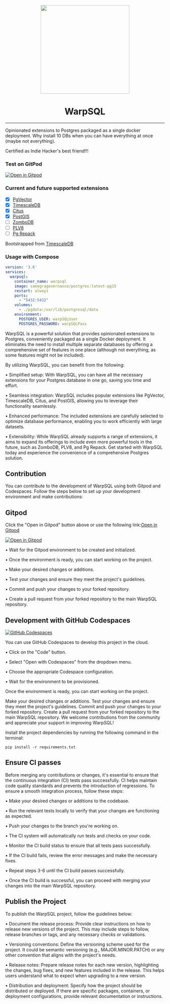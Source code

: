 <p align="center"><img align="center" width="280" height="280" src="./icon.jpeg"/></p>
<h1 align="center">WarpSQL</h3>
<hr>
Opinionated extensions to Postgres packaged as a single docker deployment. Why install 10 DBs when you can have everything at once (maybe not everything).

Certified as Indie Hacker's best friend!!!

### Test on GitPod
[![Open in Gitpod](https://gitpod.io/button/open-in-gitpod.svg)](https://gitpod.io/#https://github.com/ChakshuGautam/postgres-tsdb-vector-docker)


### Current and future supported extensions

- [x] [PgVector](https://github.com/pgvector/pgvector)
- [x] [TimescaleDB](https://github.com/timescale/timescaledb)
- [x] [Citus](https://www.citusdata.com/)
- [x] [PostGIS](https://postgis.net)
- [ ] [ZomboDB](https://github.com/zombodb/zombodb)
- [ ] [PLV8](https://github.com/plv8/plv8)
- [ ] [Pg Repack](https://github.com/reorg/pg_repack)

Bootstrapped from [TimescaleDB](https://github.com/timescale/timescaledb-docker)

### Usage with Compose

```yaml
version: '3.6'
services:
  warpsql:
    container_name: warpsql
    image: samagragovernance/postgres:latest-pg15
    restart: always
    ports:
      - "5432:5432"
    volumes:
      - ./pgdata:/var/lib/postgresql/data
    environment:
      POSTGRES_USER: warpSQLUser
      POSTGRES_PASSWORD: warpSQLPass
```

WarpSQL is a powerful solution that provides opinionated extensions to Postgres, conveniently packaged as a single Docker deployment. It eliminates the need to install multiple separate databases by offering a comprehensive set of features in one place (although not everything, as some features might not be included).

By utilizing WarpSQL, you can benefit from the following:

• Simplified setup: With WarpSQL, you can have all the necessary extensions for your Postgres database in one go, saving you time and effort.

• Seamless integration: WarpSQL includes popular extensions like PgVector, TimescaleDB, Citus, and PostGIS, allowing you to leverage their functionality seamlessly.

• Enhanced performance: The included extensions are carefully selected to optimize database performance, enabling you to work efficiently with large datasets.

• Extensibility: While WarpSQL already supports a range of extensions, it aims to expand its offerings to include even more powerful tools in the future, such as ZomboDB, PLV8, and Pg Repack.
Get started with WarpSQL today and experience the convenience of a comprehensive Postgres solution.


## Contribution

You can contribute to the development of WarpSQL using both Gitpod and Codespaces. Follow the steps below to set up your development environment and make contributions:

## Gitpod

Click the "Open in Gitpod" button above or use the following link:[Open in Gitpod](https://gitpod.io/new/#https://github.com/ChakshuGautam/postgres-tsdb-vector-docker)

[![Open in Gitpod](https://gitpod.io/button/icon.svg)](https://gitpod.io/#https://github.com/ChakshuGautam/postgres-tsdb-vector-docker)



• Wait for the Gitpod environment to be created and initialized.

• Once the environment is ready, you can start working on the project.

• Make your desired changes or additions.

• Test your changes and ensure they meet the project's guidelines.

• Commit and push your changes to your forked repository.

• Create a pull request from your forked repository to the main WarpSQL repository.

## Development with GitHub Codespaces

[![GitHub Codespaces](https://img.shields.io/badge/GitHub-Codespaces-blue?logo=github)](https://github.com/features/codespaces)


You can use GitHub Codespaces to develop this project in the cloud.

• Click on the "Code" button.

• Select "Open with Codespaces" from the dropdown menu.

• Choose the appropriate Codespace configuration.

• Wait for the environment to be provisioned.

Once the environment is ready, you can start working on the project.

Make your desired changes or additions.
Test your changes and ensure they meet the project's guidelines.
Commit and push your changes to your forked repository.
Create a pull request from your forked repository to the main WarpSQL repository.
We welcome contributions from the community and appreciate your support in improving WarpSQL!

Install the project dependencies by running the following command in the terminal:

```pip install -r requirements.txt```

## Ensure CI passes

Before merging any contributions or changes, it's essential to ensure that the continuous integration (CI) tests pass successfully. CI helps maintain code quality standards and prevents the introduction of regressions. To ensure a smooth integration process, follow these steps:

• Make your desired changes or additions to the codebase.

• Run the relevant tests locally to verify that your changes are functioning as expected.

• Push your changes to the branch you're working on.

• The CI system will automatically run tests and checks on your code.

• Monitor the CI build status to ensure that all tests pass successfully.

• If the CI build fails, review the error messages and make the necessary fixes.

• Repeat steps 3-6 until the CI build passes successfully.

• Once the CI build is successful, you can proceed with merging your changes into the main WarpSQL repository.

## Publish the Project

To publish the WarpSQL project, follow the guidelines below:

• Document the release process: Provide clear instructions on how to release new versions of the project. This may include steps to follow, release branches or tags, and any necessary checks or validations.

• Versioning conventions: Define the versioning scheme used for the project. It could be semantic versioning (e.g., MAJOR.MINOR.PATCH) or any other convention that aligns with the project's needs.

• Release notes: Prepare release notes for each new version, highlighting the changes, bug fixes, and new features included in the release. This helps users understand what to expect when upgrading to a new version.

• Distribution and deployment: Specify how the project should be distributed or deployed. If there are specific packages, containers, or deployment configurations, provide relevant documentation or instructions.

